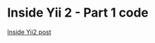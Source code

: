 Inside Yii 2 - Part 1 code
============================

[Inside Yii2 post](http://localhost:1313/2017/08/inside-yii-2---part-1/)